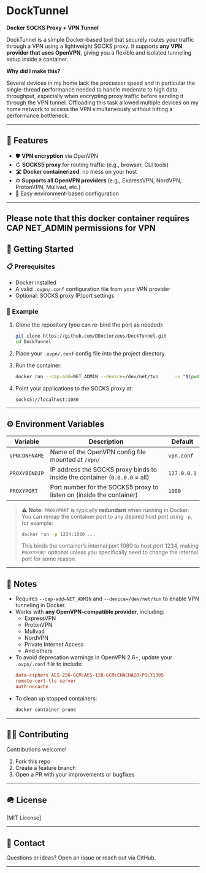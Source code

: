 # DockTunnel

**Docker SOCKS Proxy + VPN Tunnel**

DockTunnel is a simple Docker-based tool that securely routes your traffic through a VPN using a lightweight SOCKS proxy. It supports **any VPN provider that uses OpenVPN**, giving you a flexible and isolated tunneling setup inside a container.

**Why did I make this?**

Several devices in my home lack the processor speed and in particular the single-thread performance needed to handle moderate to high data throughput, especially when encrypting proxy traffic before sending it through the VPN tunnel. Offloading this task allowed multiple devices on my home network to access the VPN simultaneously without hitting a performance bottleneck.

---

## 🔐 Features

- 🛡 **VPN encryption** via OpenVPN
- ↻ **SOCKS5 proxy** for routing traffic (e.g., browser, CLI tools)
- 🛣 **Docker containerized**: no mess on your host
- ⚙️ **Supports all OpenVPN providers** (e.g., ExpressVPN, NordVPN, ProtonVPN, Mullvad, etc.)
- 🧹 Easy environment-based configuration

---

## **Please note that this docker container requires CAP NET_ADMIN permissions for VPN**

## 🚀 Getting Started

### 📋 Prerequisites

- Docker installed
- A valid `.ovpn/.conf` configuration file from your VPN provider
- Optional: SOCKS proxy IP/port settings

### 🧪 Example

1. Clone the repository (you can re-bind the port as needed):
   ```bash
   git clone https://github.com/DDoctorzeus/DockTunnel.git
   cd DockTunnel
   ```

2. Place your `.ovpn/.conf` config file into the project directory.

3. Run the container:
   ```bash
   docker run --cap-add=NET_ADMIN --device=/dev/net/tun      -v "$(pwd)/:/vpn/:ro"      -e VPNCONFNAME=vpn.conf      -p 1080:1080      docktunnel
   ```

4. Point your applications to the SOCKS proxy at:
   ```
   socks5://localhost:1080
   ```

---

## ⚙️ Environment Variables

| Variable       | Description                                                                 | Default      |
|----------------|-----------------------------------------------------------------------------|--------------|
| `VPNCONFNAME`  | Name of the OpenVPN config file mounted at `/vpn/`                          | `vpn.conf`   |
| `PROXYBINDIP`  | IP address the SOCKS proxy binds to inside the container (`0.0.0.0` = all) | `127.0.0.1`  |
| `PROXYPORT`    | Port number for the SOCKS5 proxy to listen on (inside the container)        | `1080`       |

> ⚠️ **Note:** `PROXYPORT` is typically **redundant** when running in Docker. You can remap the container port to any desired host port using `-p`, for example:
> ```bash
> docker run -p 1234:1080 ...
> ```
> This binds the container’s internal port 1080 to host port 1234, making `PROXYPORT` optional unless you specifically need to change the internal port for some reason.

---

## 📅 Notes

- Requires `--cap-add=NET_ADMIN` and `--device=/dev/net/tun` to enable VPN tunneling in Docker.
- Works with **any OpenVPN-compatible provider**, including:
  - ExpressVPN
  - ProtonVPN
  - Mullvad
  - NordVPN
  - Private Internet Access
  - And others
- To avoid deprecation warnings in OpenVPN 2.6+, update your `.ovpn/.conf` file to include:
  ```conf
  data-ciphers AES-256-GCM:AES-128-GCM:CHACHA20-POLY1305
  remote-cert-tls server
  auth-nocache
  ```
- To clean up stopped containers:
  ```bash
  docker container prune
  ```

---

## 🧑‍💻 Contributing

Contributions welcome!

1. Fork this repo
2. Create a feature branch
3. Open a PR with your improvements or bugfixes

---

## 🪖 License

[MIT License]

---

## 🤝 Contact

Questions or ideas? Open an issue or reach out via GitHub.

---